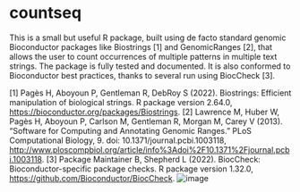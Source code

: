 # countseq

This is a small but useful R package, built using de facto standard genomic Bioconductor packages like Biostrings [1] and GenomicRanges [2], that allows the user to count occurrences of multiple patterns in multiple text strings.
The package is fully tested and documented. It is also conformed to Bioconductor best practices, thanks to several run using BiocCheck [3].

[1] Pagès H, Aboyoun P, Gentleman R, DebRoy S (2022). Biostrings: Efficient manipulation of biological strings. R package version 2.64.0, https://bioconductor.org/packages/Biostrings.
[2] Lawrence M, Huber W, Pagès H, Aboyoun P, Carlson M, Gentleman R, Morgan M, Carey V (2013). “Software for Computing and Annotating Genomic Ranges.” PLoS Computational Biology, 9. doi: 10.1371/journal.pcbi.1003118, http://www.ploscompbiol.org/article/info%3Adoi%2F10.1371%2Fjournal.pcbi.1003118.
[3] Package Maintainer B, Shepherd L (2022). BiocCheck: Bioconductor-specific package checks. R package version 1.32.0, https://github.com/Bioconductor/BiocCheck.
![image](https://user-images.githubusercontent.com/61798113/166928715-d4bb7432-9a67-4df1-9186-a25489a2df21.png)
